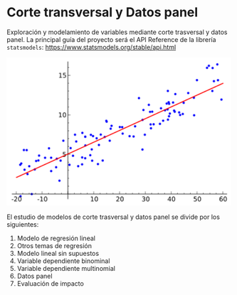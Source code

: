 # Corte transversal y Datos panel
Exploración y modelamiento de variables mediante corte trasversal y datos panel. La principal guía del proyecto será el API Reference de la librería `statsmodels`: https://www.statsmodels.org/stable/api.html

<p align="center">
  <img src="figures/lineal_regr.png" width="600">
</p>

El estudio de modelos de corte trasversal y datos panel se divide por los siguientes:
1. Modelo de regresión lineal
2. Otros temas de regresión
3. Modelo lineal sin supuestos
4. Variable dependiente binominal
5. Variable dependiente multinomial
6. Datos panel
7. Evaluación de impacto
